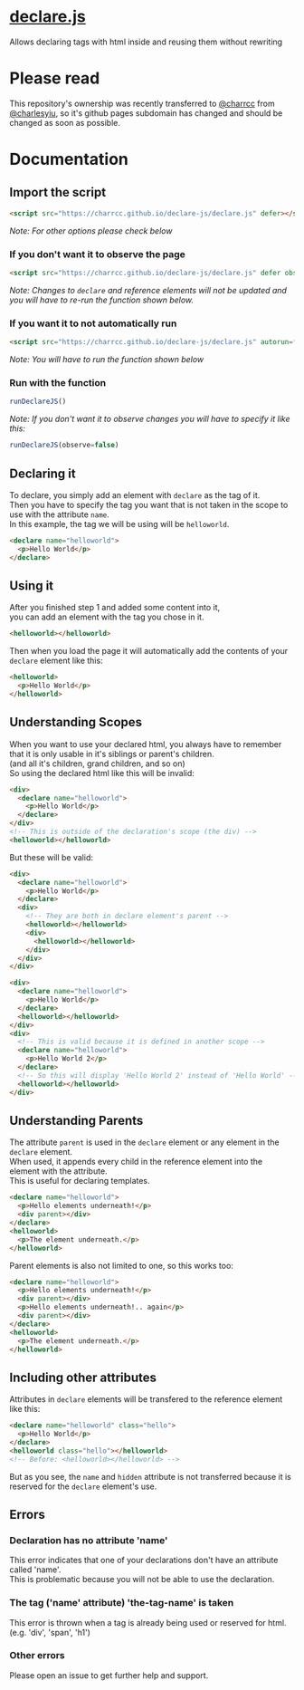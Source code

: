 # [declare.js](https://charrcc.github.io/declare-js/declare.js)
Allows declaring tags with html inside and reusing them without rewriting
# Please read
This repository's ownership was recently transferred to [@charrcc](https://github.com/charrcc) from [@charlesyiu](https://github.com/charlesyiu), so it's github pages subdomain has changed and should be changed as soon as possible.
# Documentation
## Import the script
```html
<script src="https://charrcc.github.io/declare-js/declare.js" defer></script>
```
*Note: For other options please check below*
### If you don't want it to observe the page
```html
<script src="https://charrcc.github.io/declare-js/declare.js" defer observe=false></script>
```
*Note: Changes to `declare` and reference elements will not be updated and you will have to re-run the function shown below.*   
### If you want it to not automatically run
```html
<script src="https://charrcc.github.io/declare-js/declare.js" autorun=false></script>
```
*Note: You will have to run the function shown below*
### Run with the function
```js
runDeclareJS()
```
*Note: If you don't want it to observe changes you will have to specify it like this:*
```js
runDeclareJS(observe=false)
```
## Declaring it
To declare, you simply add an element with `declare` as the tag of it.  
Then you have to specify the tag you want that is not taken in the scope to use with the attribute `name`.  
In this example, the tag we will be using will be `helloworld`.  
```html
<declare name="helloworld">
  <p>Hello World</p>
</declare>
```
## Using it
After you finished step 1 and added some content into it,  
you can add an element with the tag you chose in it. 
```html
<helloworld></helloworld>
```
Then when you load the page it will automatically add the contents of your `declare` element like this:  
```html
<helloworld>
  <p>Hello World</p>
</helloworld>
```
## Understanding Scopes
When you want to use your declared html, you always have to remember that it is only usable in it's siblings or parent's children.  
(and all it's children, grand children, and so on)  
So using the declared html like this will be invalid:
```html
<div>
  <declare name="helloworld">
    <p>Hello World</p>
  </declare>
</div>
<!-- This is outside of the declaration's scope (the div) -->
<helloworld></helloworld>
```
But these will be valid:
```html
<div>
  <declare name="helloworld">
    <p>Hello World</p>
  </declare>
  <div>
    <!-- They are both in declare element's parent -->
    <helloworld></helloworld>
    <div>
      <helloworld></helloworld>
    </div>
  </div>
</div>
```
```html
<div>
  <declare name="helloworld">
    <p>Hello World</p>
  </declare>
  <helloworld></helloworld>
</div>
<div>
  <!-- This is valid because it is defined in another scope -->
  <declare name="helloworld">
    <p>Hello World 2</p>
  </declare>
  <!-- So this will display 'Hello World 2' instead of 'Hello World' -->
  <helloworld></helloworld>
</div>
```
## Understanding Parents
The attribute `parent` is used in the `declare` element or any element in the `declare` element.  
When used, it appends every child in the reference element into the element with the attribute.  
This is useful for declaring templates.
```html
<declare name="helloworld">
  <p>Hello elements underneath!</p>
  <div parent></div>
</declare>
<helloworld>
  <p>The element underneath.</p>
</helloworld>
```
Parent elements is also not limited to one, so this works too:
```html
<declare name="helloworld">
  <p>Hello elements underneath!</p>
  <div parent></div>
  <p>Hello elements underneath!.. again</p>
  <div parent></div>
</declare>
<helloworld>
  <p>The element underneath.</p>
</helloworld>
```
## Including other attributes
Attributes in `declare` elements will be transfered to the reference element like this:
```html
<declare name="helloworld" class="hello">
  <p>Hello World</p>
</declare>
<helloworld class="hello"></helloworld>
<!-- Before: <helloworld></helloworld> -->
```
But as you see, the `name` and `hidden` attribute is not transferred because it is reserved for the `declare` element's use.  
## Errors
### Declaration has no attribute 'name'
This error indicates that one of your declarations don't have an attribute called 'name'.  
This is problematic because you will not be able to use the declaration.
### The tag ('name' attribute) 'the-tag-name' is taken
This error is thrown when a tag is already being used or reserved for html.  
(e.g. 'div', 'span', 'h1')
### Other errors
Please open an issue to get further help and support.
